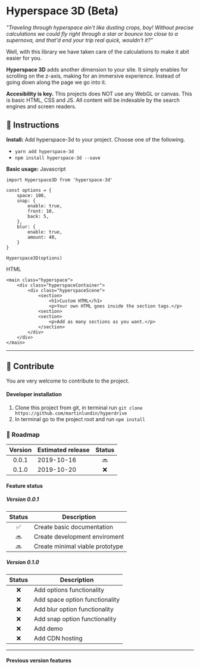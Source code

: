 # Hyperspace 3D (Beta)
*"Traveling through hyperspace ain't like dusting crops, boy! Without precise calculations we could fly right through a star or bounce too close to a supernova, and that'd end your trip real quick, wouldn't it?"*

Well, with this library we have taken care of the calculations to make it abit easier for you.

**Hyperspace 3D** adds another dimension to your site. It simply enables for scrolling on the z-axis, making for an immersive experience. Instead of going down along the page we go into it.

**Accesibility is key.** This projects does NOT use any WebGL or canvas. This is basic HTML, CSS and JS. All content will be indexable by the search engines and screen readers.

## :scroll: Instructions
**Install:** 
Add hyperspace-3d to your project. Choose one of the following.
- `yarn add hyperspace-3d`<br/>
- `npm install hyperspace-3d --save`<br/>

**Basic usage:**
Javascript
```
import Hyperspace3D from 'hyperspace-3d'

const options = {
    space: 100,
    snap: {
        enable: true,
        front: 10,
        back: 5,
    },
    blur: {
        enable: true,
        amount: 40,
    }
}

Hyperspace3D(options)
```
HTML
```
<main class="hyperspace">
    <div class="hyperspaceContainer">
        <div class="hyperspaceScene">
            <section>
                <h1>Custom HTML</h1>
                <p>Your own HTML goes inside the section tags.</p>
            <section>
            <section>
                <p>Add as many sections as you want.</p>
            </section>
        </div>
    </div>
</main>
```

---

## :raised_hands: Contribute
You are very welcome to contribute to the project.

#### Developer installation
1. Clone this project from git, in terminal run `git clone https://github.com/martinlundin/hyperdrive`
1. In terminal go to the project root and run `npm install`

### :snail: Roadmap
| Version    | Estimated release | Status
| :--------: | ----------------- | :----:
| 0.0.1      | 2019-10-16        | :soon:
| 0.1.0      | 2019-10-20        | :x:

#### Feature status

##### Version 0.0.1
| Status             | Description
| :----------------: | ----------------
| :white_check_mark: | Create basic documentation
| :soon:             | Create development enviroment
| :soon:             | Create minimal viable prototype

##### Version 0.1.0
| Status             | Description
| :----------------: | ----------------
| :x:                | Add options functionality
| :x:                | Add space option functionality
| :x:                | Add blur option functionality
| :x:                | Add snap option functionality
| :x:                | Add demo
| :x:                | Add CDN hosting

---

#### Previous version features
